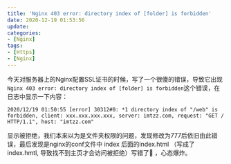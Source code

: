 ```yaml
---
title: 'Nginx 403 error: directory index of [folder] is forbidden'
date: 2020-12-19 01:53:56
update:
categories:
- [Nginx]
tags:
- [Https]
- [Nginx]
---
```








今天对服务器上的Nginx配置SSL证书的时候，写了一个很傻的错误，导致它出现 `Nginx 403 error: directory index of [folder] is forbidden`这个错误，在日志中显示一下内容：

```
2020/12/19 01:50:55 [error] 30312#0: *1 directory index of "/web" is forbidden, client: xxx.xxx.xxx.xxx, server: imtzz.com, request: "GET / HTTP/1.1", host: "imtzz.com"
```

显示被拒绝，我们本来以为是文件夹权限的问题，发现修改为777后依旧由此错误，最后发现是nginx的conf文件中 index 后面的index.html （写成了 index.hmtl, 导致找不到主页才会访问被拒绝）写错了🙂 ，心态爆炸。